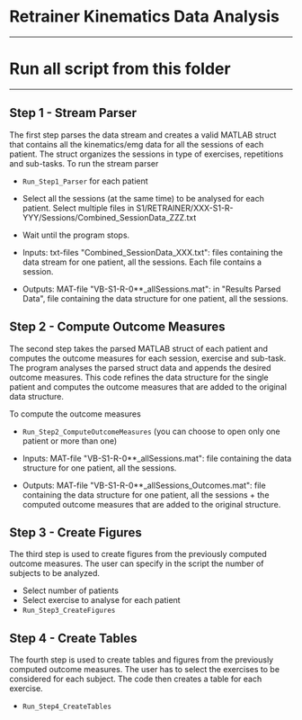 # Retrainer Kinematics Data Analysis

---
# Run all script from this folder
---

## Step 1 - Stream Parser
The first step parses the data stream and creates a valid MATLAB struct that contains all the kinematics/emg data for all the sessions of each patient.
The struct organizes the sessions in type of exercises, repetitions and sub-tasks.
To run the stream parser 
- `Run_Step1_Parser` for each patient
- Select all the sessions (at the same time) to be analysed for each patient. Select multiple files in S1/RETRAINER/XXX-S1-R-YYY/Sessions/Combined_SessionData_ZZZ.txt
- Wait until the program stops.

- Inputs:
txt-files "Combined_SessionData_XXX.txt": files containing the data stream for one patient, all the
sessions. Each file contains a session.

- Outputs:
MAT-file "VB-S1-R-0**_allSessions.mat": in "Results Parsed Data", file containing the data structure for one patient, all the sessions.

## Step 2 - Compute Outcome Measures
The second step takes the parsed MATLAB struct of each patient and computes the outcome measures for each session, exercise and sub-task.
The program analyses the parsed struct data and appends the desired outcome measures. This code refines the data structure for the single patient and computes
the outcome measures that are added to the original data structure.

To compute the outcome measures
- `Run_Step2_ComputeOutcomeMeasures` (you can choose to open only one patient or more than one)

- Inputs:
MAT-file "VB-S1-R-0**_allSessions.mat": file containing the data structure for one patient, all the
sessions.

- Outputs:
MAT-file "VB-S1-R-0**_allSessions_Outcomes.mat": file containing the data structure for one patient, all the
sessions + the computed outcome measures that are added to the original
structure.

## Step 3 - Create Figures
The third step is used to create figures from the previously computed outcome measures. 
The user can specify in the script the number of subjects to be analyzed.

- Select number of patients
- Select exercise to analyse for each patient
- `Run_Step3_CreateFigures`

## Step 4 - Create Tables
The fourth step is used to create tables and figures from the previously computed outcome measures. 
The user has to select the exercises to be considered for each subject. The code then creates a table for each exercise.

- `Run_Step4_CreateTables`
